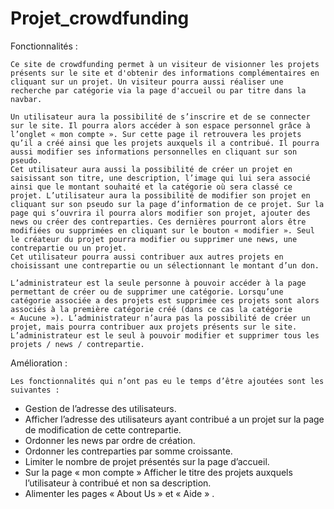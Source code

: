 # Projet_crowdfunding

Fonctionnalités :

	Ce site de crowdfunding permet à un visiteur de visionner les projets présents sur le site et d'obtenir des informations complémentaires en cliquant sur un projet. Un visiteur pourra aussi réaliser une recherche par catégorie via la page d'accueil ou par titre dans la navbar.

	Un utilisateur aura la possibilité de s’inscrire et de se connecter sur le site. Il pourra alors accéder à son espace personnel grâce à l’onglet « mon compte ». Sur cette page il retrouvera les projets qu’il a créé ainsi que les projets auxquels il a contribué. Il pourra aussi modifier ses informations personnelles en cliquant sur son pseudo. 
	Cet utilisateur aura aussi la possibilité de créer un projet en saisissant son titre, une description, l’image qui lui sera associé ainsi que le montant souhaité et la catégorie où sera classé ce projet. L’utilisateur aura la possibilité de modifier son projet en cliquant sur son pseudo sur la page d’information de ce projet. Sur la page qui s’ouvrira il pourra alors modifier son projet, ajouter des news ou créer des contreparties. Ces dernières pourront alors être modifiées ou supprimées en cliquant sur le bouton « modifier ». Seul le créateur du projet pourra modifier ou supprimer une news, une contrepartie ou un projet.
	Cet utilisateur pourra aussi contribuer aux autres projets en choisissant une contrepartie ou un sélectionnant le montant d’un don.

	L’administrateur est la seule personne à pouvoir accéder à la page permettant de créer ou de supprimer une catégorie. Lorsqu’une catégorie associée a des projets est supprimée ces projets sont alors associés à la première catégorie créé (dans ce cas la catégorie « Aucune »). L’administrateur n’aura pas la possibilité de créer un projet, mais pourra contribuer aux projets présents sur le site. 
	L’administrateur est le seul à pouvoir modifier et supprimer tous les projets / news / contrepartie.

Amélioration :

	Les fonctionnalités qui n’ont pas eu le temps d’être ajoutées sont les suivantes :
- Gestion de l’adresse des utilisateurs.
- Afficher l’adresse des utilisateurs ayant contribué a un projet sur la page de modification de cette contrepartie.
- Ordonner les news par ordre de création.
- Ordonner les contreparties par somme croissante.
- Limiter le nombre de projet présentés sur la page d’accueil.
- Sur la page « mon compte » Afficher le titre des projets auxquels l’utilisateur à contribué et non sa description.
- Alimenter les pages « About Us » et « Aide » . 
